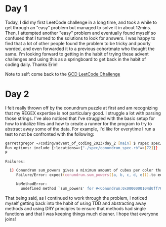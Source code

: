 # Day 1

Today, I did my first LeetCode challenge in a long time, and took a while to get through an "easy" problem but managed to solve it in about 12mins. Then, I attempted another "easy" problem and eventually found myself so confused that I turned to the solutions to look for answers. I was happy to find that a lot of other people found the problem to be tricky and poorly worded, and even forwarded it to a previous cohortmate who thought the same. I'm looking forward to getting in the habit of trying these advent challenges and using this as a springboard to get back in the habit of coding daily. Thanks Erin!

Note to self: come back to the [GCD LeetCode Challenge](https://leetcode.com/problems/greatest-common-divisor-of-strings/description/?envType=study-plan-v2&envId=leetcode-75)

# Day 2

I felt really thrown off by the conundrum puzzle at first and am recognizing that my REGEX expertise is not particulary good. I struggle a lot with parsing those strings. I've also noticed that I've struggled with the basic setup for how to intialize files and how to create a runner for the program to try to abstract away some of the data. For example, I'd like for everytime I run a test to not be confronted with the following:

```zsh
garrettgregor ~/coding/advent_of_coding_2023/day_2 [main] $ rspec spec/conundrum_spec.rb:72
Run options: include {:locations=>{"./spec/conundrum_spec.rb"=>[72]}}
F

Failures:

  1) Conundrum sum_powers gives a minimum amount of cubes per color that was required per game
     Failure/Error: expect(conundrum.sum_powers([a, b, c, d, e])).to eq(2286)

     NoMethodError:
       undefined method `sum_powers' for #<Conundrum:0x0000000104d0ff70 @contents=["Game 1: 10 red, 7 green, 3 blue; 5 blue, 3 red, 10 green; 4 blue, 14 green, 7 red; 1 red, 11 green; 6 blue, 17 green, 15 red; 18 green, 7 red, 5 blue", "Game 2: 13 green, 10 red; 11 green, 1 blue, 7 red; 5 red, 12 green, 1 blue; 12 green, 6 red; 8 green, 5 red; 12 green, 1 red", "Game 3: 7 green, 1 blue; 1 blue, 3 green, 1 red; 1 green, 1 blue; 2 green; 1 blue, 7 green, 2 red; 2 green", "Game 4: 7 green, 11 blue; 12 blue, 7 green; 1 green, 7 blue; 5 blue, 2 green; 5 red, 9 green, 14 blue", "Game 5: 2 red, 6 blue, 6 green; 2 red, 6 green; 12 blue, 5 red, 3 green; 12 green, 5 red, 8 blue; 10 blue, 5 green; 2 red, 4 green" ...
```

That being said, as I continued to work through the problem, I noticed myself getting back into the habit of using TDD and abstracting away methods and using DRY principles to ensure that methods had single functions and that I was keeping things much cleaner. I hope that everyone joins!